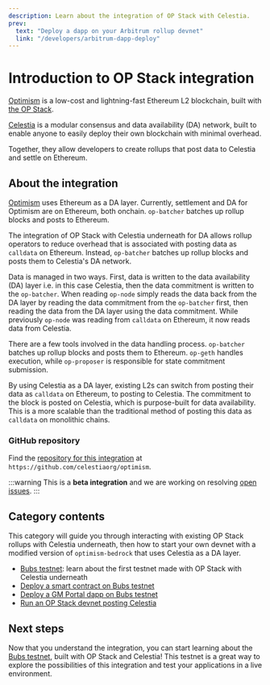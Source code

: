 ```yaml
---
description: Learn about the integration of OP Stack with Celestia.
prev:
  text: "Deploy a dapp on your Arbitrum rollup devnet"
  link: "/developers/arbitrum-dapp-deploy"
---
```



# Introduction to OP Stack integration

[Optimism](https://optimism.io) is a low-cost and lightning-fast Ethereum
L2 blockchain, built with [the OP Stack](https://stack.optimism.io/).

[Celestia](https://celestia.org) is a modular consensus and data availability (DA) network,
built to enable anyone to easily deploy their own blockchain with
minimal overhead.

Together, they allow developers to create rollups that
post data to Celestia and settle on Ethereum.

## About the integration

[Optimism](https://www.optimism.io/) uses Ethereum as
a DA layer. Currently, settlement and DA for
Optimism are on Ethereum, both onchain. `op-batcher` batches up
rollup blocks and posts to Ethereum.

The integration of OP Stack with Celestia underneath for DA
allows rollup operators to reduce overhead that is associated with posting
data as `calldata` on Ethereum. Instead, `op-batcher` batches up
rollup blocks and posts them to Celestia's DA network.

Data is managed in two ways. First, data is written
to the data availability (DA) layer i.e. in this case Celestia, then the
data commitment is written to the `op-batcher`. When reading `op-node`
simply reads the data back from the DA layer by reading the
data commitment from the `op-batcher` first, then reading the
data from the DA layer using the data commitment. While
previously `op-node` was reading from `calldata` on Ethereum, it now reads data from Celestia.

There are a few tools involved in the data handling process. `op-batcher`
batches up rollup blocks and posts them to Ethereum. `op-geth` handles
execution, while `op-proposer` is responsible for state commitment
submission.

By using Celestia as a DA layer, existing L2s can switch from posting
their data as `calldata` on Ethereum, to posting to Celestia.
The commitment to the block is posted on Celestia, which is
purpose-built for data availability. This is a more scalable than
the traditional method of posting this data as `calldata` on monolithic chains.

### GitHub repository

Find the
[repository for this integration](https://github.com/celestiaorg/optimism/)
at `https://github.com/celestiaorg/optimism`.

:::warning
This is a **beta integration** and we are working on resolving
[open issues](https://github.com/celestiaorg/optimism/issues).
:::

## Category contents

This category will guide you through interacting with existing OP Stack rollups
with Celestia underneath, then how to start your own devnet
with a modified version of `optimism-bedrock` that uses Celestia as a
DA layer.

- [Bubs testnet](./bubs-testnet.md): learn about
the first testnet made with OP Stack with Celestia underneath
- [Deploy a smart contract on Bubs testnet](./deploy-on-bubs.md)
- [Deploy a GM Portal dapp on Bubs testnet](./gm-portal-bubs.md)
- [Run an OP Stack devnet posting Celestia](./optimism.md)

<!-- ### What are Optimism and the OP Stack?

Optimism, an Ethereum L2 blockchain, is powered by the OP Stack,
which is also the foundation for the
[Optimism Collective](https://app.optimism.io/announcement) committed
to the **impact=profit** principle. This rewards individuals for their
positive contributions to the collective.

Optimism addresses crypto ecosystem coordination failures, like funding public
goods and infrastructure. The OP Stack fosters collaboration and prevents
redundancy by creating a shared, open-source system for developing new L2
blockchains within the proposed Superchain ecosystem.

As Optimism evolves, the OP Stack will adapt to include components from
blockchain infrastructure to governance systems. This software suite aims
to simplify L2 blockchain creation and support the Optimism ecosystem's
growth and development.

Learn [more about Optimism](https://www.optimism.io/). -->

## Next steps

Now that you understand the integration, you can start learning about the
[Bubs testnet](./bubs-testnet.md), built with OP Stack and Celestia! This
testnet is a great way to explore the possibilities of this integration
and test your applications in a live environment.
